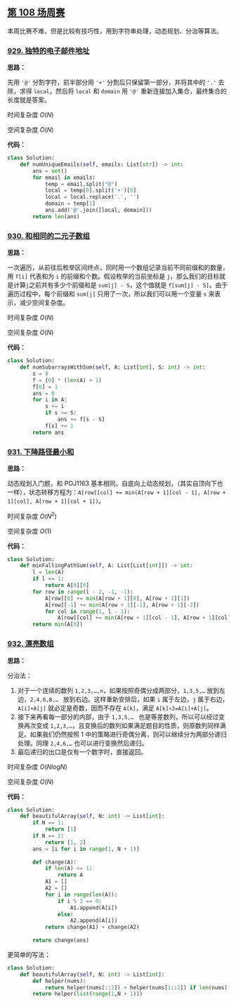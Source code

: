 ## [第 108 场周赛](https://leetcode-cn.com/contest/weekly-contest-108)

本周比赛不难，但是比较有技巧性，用到字符串处理，动态规划、分治等算法。

### [929. 独特的电子邮件地址](https://leetcode-cn.com/contest/weekly-contest-108/problems/unique-email-addresses)

**思路：**

先用 `'@'` 分割字符，前半部分用 `'+'` 分割后只保留第一部分，并将其中的 `'.'` 去除，求得 `local`，然后将 `local` 和 `domain` 用 `'@'` 重新连接加入集合，最终集合的长度就是答案。

时间复杂度 $O(N)$

空间复杂度 $O(N)$


**代码：**
```python
class Solution:
    def numUniqueEmails(self, emails: List[str]) -> int:
        ans = set()
        for email in emails:
            temp = email.split("@")
            local = temp[0].split('+')[0]
            local = local.replace('.', '')
            domain = temp[1]
            ans.add('@'.join([local, domain]))
        return len(ans)
```


### [930. 和相同的二元子数组](https://leetcode-cn.com/contest/weekly-contest-108/problems/binary-subarrays-with-sum)

**思路：**

一次遍历，从前往后枚举区间终点，同时用一个数组记录当前不同前缀和的数量，用 `f[i]` 代表和为 `i` 的前缀和个数。假设枚举的当前坐标是 `j`，那么我们的目标就是计算`j`之前共有多少个前缀和是 `sum[j] - S`，这个值就是 `f[sum[j] - S]`。由于遍历过程中，每个前缀和 `sum[j]` 只用了一次，所以我们可以用一个变量 `s` 来表示，减少空间复杂度。

时间复杂度 $O(N)$

空间复杂度 $O(N)$


**代码：**
```python
class Solution:
    def numSubarraysWithSum(self, A: List[int], S: int) -> int:
        s = 0
        f = [0] * (len(A) + 1)
        f[0] = 1
        ans = 0
        for i in A:
            s += i
            if s >= S:
                ans += f[s - S]
            f[s] += 1
        return ans
```


### [931. 下降路径最小和](https://leetcode-cn.com/contest/weekly-contest-108/problems/minimum-falling-path-sum)

**思路：**

动态规划入门题，和 POJ1163 基本相同，自底向上动态规划，（其实自顶向下也一样），状态转移方程为：`A[row][col] += min(A[row + 1][col - 1], A[row + 1][col], A[row + 1][col + 1])`。

时间复杂度 $O(N^2)$

空间复杂度 $O(1)$


**代码：**
```python
class Solution:
    def minFallingPathSum(self, A: List[List[int]]) -> int:
        l = len(A)
        if l == 1:
            return A[0][0]
        for row in range(l - 2, -1, -1):
            A[row][0] += min(A[row + 1][0], A[row + 1][1])
            A[row][-1] += min(A[row + 1][-1], A[row + 1][-2])
            for col in range(1, l - 1):
                A[row][col] += min(A[row + 1][col - 1], A[row + 1][col], A[row + 1][col + 1])
        return min(A[0])
```


### [932. 漂亮数组](https://leetcode-cn.com/contest/weekly-contest-108/problems/beautiful-array)

**思路：**

分治法：

1. 对于一个连续的数列 `1,2,3,…,n`，如果按照奇偶分成两部分，`1,3,5,…` 放到左边，`2,4,6,8,… ` 放到右边。这样重新安排后，如果 `i` 属于左边，`j` 属于右边，`A[i]+A[j]` 就必定是奇数，因而不存在 `A[k]`，满足 `A[k]∗2=A[i]+A[j]`。
2. 接下来再看每一部分的内部，由于 `1,3,5,… ` 也是等差数列，所以可以经过变换再次变成 `1,2,3,…`，且变换后的数列如果满足题目的性质，则原数列同样满足。如果我们仍然按照 1 中的策略进行奇偶分离，则可以继续分为两部分递归处理。同理 `2,4,6,…` 也可以进行变换然后递归。
3. 最后递归的出口是仅有一个数字时，直接返回。

时间复杂度 $O(NlogN)$

空间复杂度 $O(N)$


**代码：**
```python
class Solution:
    def beautifulArray(self, N: int) -> List[int]:
        if N == 1:
            return [1]
        if N == 2:
            return [1, 2]
        ans = [i for i in range(1, N + 1)]
        
        def change(A):
            if len(A) <= 1:
                return A
            A1 = []
            A2 = []
            for i in range(len(A)):
                if i % 2 == 0:
                    A1.append(A[i])
                else:
                    A2.append(A[i])
            return change(A1) + change(A2)
        
        return change(ans)
```

 更简单的写法：

```python
class Solution:
    def beautifulArray(self, N: int) -> List[int]:
        def helper(nums):
            return helper(nums[::2]) + helper(nums[1::2]) if len(nums) > 2 else nums
        return helper(list(range(1,N + 1)))
```


